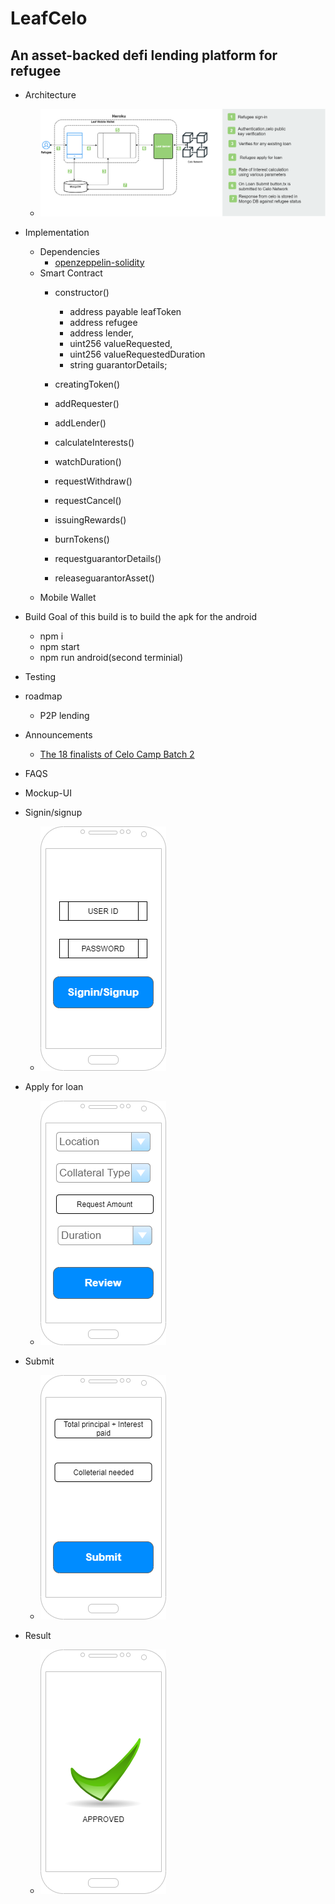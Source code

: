 # LeafCelo
## An asset-backed defi lending platform for refugee

- Architecture
	- ![Architecture](./frontend/img/leafCelo-Arch.png)
- Implementation
	- Dependencies 
		- [openzeppelin-solidity](https://openzeppelin.com/contracts/)
	- Smart Contract
	    - constructor()
		  - address payable leafToken
		  - address refugee
		  - address lender,          
          - uint256 valueRequested,
		  - uint256 valueRequestedDuration
		  - string guarantorDetails;     
        - creatingToken()
  		- addRequester()
		- addLender()
		
		- calculateInterests()
		- watchDuration()
		- requestWithdraw()
		- requestCancel()    		
		- issuingRewards()  
		- burnTokens()
		- requestguarantorDetails()
		- releaseguarantorAsset()
 	- Mobile Wallet	
- Build
Goal of this build is to build the apk for the android
	- npm i
    - npm start
    - npm run android(second terminial) 
	
- Testing
- roadmap
	- P2P lending
- Announcements
	- [The 18 finalists of Celo Camp Batch 2](https://medium.com/celoorg/the-18-finalists-in-celo-camp-batch-2-the-up-and-coming-startups-bringing-financial-inclusion-to-845b67e960c8)
- FAQS
- Mockup-UI
- Signin/signup
	- ![Screenshot](./frontend/img/leafCelo-Registration.png)
- Apply for loan
	- ![Apply](./frontend/img/leafCelo-Apply.png)	
- Submit
	- ![Submit](./frontend/img/leafCelo-Submit.png)	
- Result
	- ![Result](./frontend/img/leafCelo-Result.png)	
